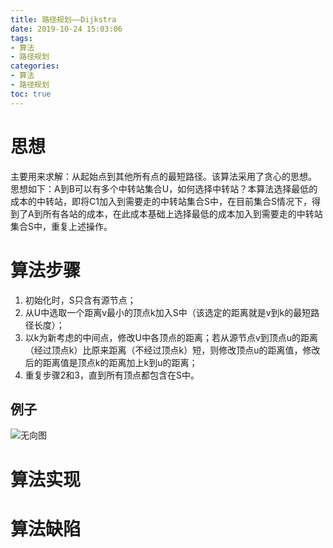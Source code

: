 ```yaml
---
title: 路径规划——Dijkstra
date: 2019-10-24 15:03:06
tags: 
- 算法
- 路径规划
categories:
- 算法
- 路径规划
toc: true
---
```

# 思想
主要用来求解：从起始点到其他所有点的最短路径。该算法采用了贪心的思想。
思想如下：A到B可以有多个中转站集合U，如何选择中转站？本算法选择最低的成本的中转站，即将C1加入到需要走的中转站集合S中，在目前集合S情况下，得到了A到所有各站的成本，在此成本基础上选择最低的成本加入到需要走的中转站集合S中，重复上述操作。
# 算法步骤
1. 初始化时，S只含有源节点；
2. 从U中选取一个距离v最小的顶点k加入S中（该选定的距离就是v到k的最短路径长度）；
3. 以k为新考虑的中间点，修改U中各顶点的距离；若从源节点v到顶点u的距离（经过顶点k）比原来距离（不经过顶点k）短，则修改顶点u的距离值，修改后的距离值是顶点k的距离加上k到u的距离；
4. 重复步骤2和3，直到所有顶点都包含在S中。
## 例子
![无向图](./directpicture.jpg)
# 算法实现
# 算法缺陷